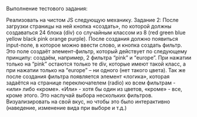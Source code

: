 Выполнение тестового задания:

Реализовать на чистом JS следующую механику.
Задание 2:
После загрузки страницы на ней кнопка «создать», по которой должны создаваться 24 блока (div) со случайным классом 
из 8 (red green blue yellow black pink orange purple).
После создания должно появиться input-поле, в которое можно ввести слово, и кнопка создать фильтр. Это поле создаёт 
элемент-фильтр, который действует по следующему принципу: создаём, например, 2 фильтра “pink” и “europe”. При 
нажатии только на “pink” остаются только те div, которые имеют такой класс, а при нажатии только на “europe” – ни 
одного (нет такого цвета).
Так же после создания фильтра появляется элемент «логика», которая задаётся на странице переключателем (radio) ко 
всем фильтрам - «или» либо «кроме». «Или» - хотя бы один из цветов, «кроме» - все, кроме этого. Это наслучай выбора 
нескольких фильтров. Визуализировать на свой вкус, но чтобы это было интерактивно (наведение, изменение вида при 
выборе и т.д.)
